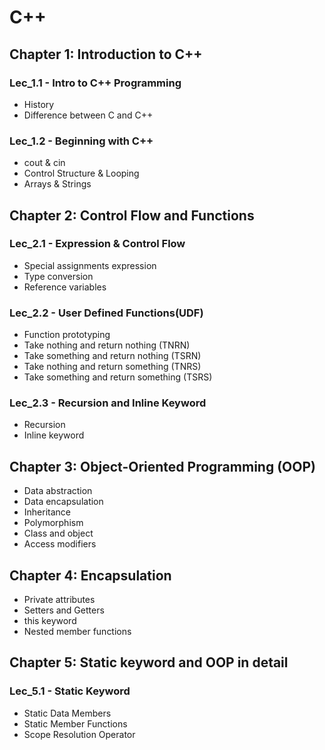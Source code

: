 # C++

## Chapter 1: Introduction to C++

### Lec_1.1 - Intro to C++ Programming
- History
- Difference between C and C++

### Lec_1.2 - Beginning with C++
- cout & cin
- Control Structure & Looping
- Arrays & Strings

## Chapter 2: Control Flow and Functions

### Lec_2.1 - Expression & Control Flow
- Special assignments expression
- Type conversion
- Reference variables

### Lec_2.2 - User Defined Functions(UDF)
- Function prototyping
- Take nothing and return nothing (TNRN)
- Take something and return nothing (TSRN)
- Take nothing and return something (TNRS)
- Take something and return something (TSRS)

### Lec_2.3 - Recursion and Inline Keyword
- Recursion
- Inline keyword

## Chapter 3: Object-Oriented Programming (OOP)

- Data abstraction
- Data encapsulation
- Inheritance
- Polymorphism
- Class and object
- Access modifiers

## Chapter 4: Encapsulation

- Private attributes
- Setters and Getters
- this keyword
- Nested member functions

## Chapter 5: Static keyword and OOP in detail

### Lec_5.1 - Static Keyword
- Static Data Members
- Static Member Functions
- Scope Resolution Operator
